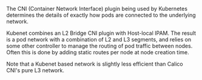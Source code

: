 The CNI (Container Network Interface) plugin being used by Kubernetes determines the details of exactly how pods are connected to the underlying network.

Kubenet combines an L2 Bridge CNI plugin with Host-local IPAM.  The result is a pod network with a combination of L2 and L3 segments, and relies on some other controller to manage the routing of pod traffic between nodes.  Often this is done by adding static routes per node at node creation time. 

Note that a Kubenet based network is slightly less efficient than Calico CNI's pure L3 network.
